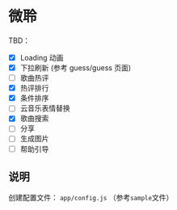 # 微聆

TBD：

- [x] Loading 动画
- [x] 下拉刷新 (参考 guess/guess 页面)
- [ ] 歌曲热评
- [x] 热评排行
- [x] 条件排序
- [ ] 云音乐表情替换
- [x] 歌曲搜索
- [ ] 分享
- [ ] 生成图片
- [ ] 帮助引导

## 说明

创建配置文件： `app/config.js` （参考`sample`文件）
